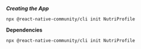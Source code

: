 ***Creating the App***

```
npx @react-native-community/cli init NutriProfile   
```

**Dependencies**

```
npx @react-native-community/cli init NutriProfile   
```